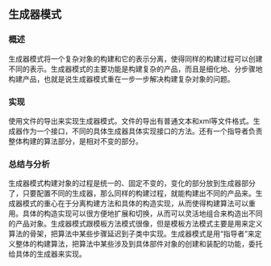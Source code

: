 ## 生成器模式

### 概述
生成器模式将一个复杂对象的构建和它的表示分离，使得同样的构建过程可以创建不同的表示。生成器模式的主要功能是构建复杂的产品，而且是细化地、分步骤地构建产品，也就是说生成器模式重在一步一步解决构建复杂对象的问题。

### 实现
使用文件的导出来实现生成器模式。文件的导出有普通文本和xml等文件格式。生成器作为一个接口，不同的具体生成器具体实现接口的方法。还有一个指导者负责整体构建的算法部分，是相对不变的部分。

### 总结与分析
生成器模式构建对象的过程是统一的、固定不变的，变化的部分放到生成器部分了，只要配置不同的生成器，那么同样的构建过程，就能构建出不同的产品来。生成器模式的重心在于分离构建方法和具体的构造实现，从而使得构建算法可以重用。具体的构造实现可以很方便地扩展和切换，从而可以灵活地组合来构造出不同的产品对象。生成器模式跟模板方法模式很像，但是模板方法模式主要是用来定义算法的骨架，把算法中某些步骤延迟到子类中实现。生成器模式是用“指导者”来定义整体的构建算法，把算法中某些涉及到具体部件对象的创建和装配的功能，委托给具体的生成器来实现。
